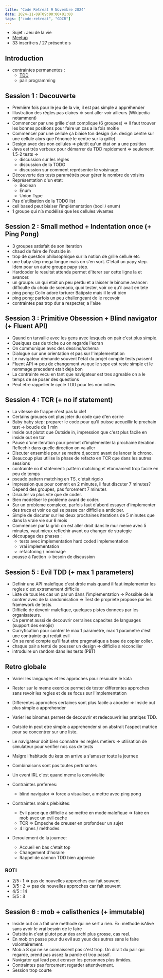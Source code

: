 ```yaml
---
title: "Code Retreat 9 Novembre 2024"
date: 2024-11-09T09:00:00+01:00
tags: ["code-retreat", "GDCR"]
---
```


- Sujet : Jeu de la vie
- [Meetup](https://www.meetup.com/fr-FR/software-craftsmanship-lyon/events/303123696/?eventorigin=group_past_events)
- 33 inscrit·e·s / 27 présent·e·s

## Introduction
- contraintes permanentes :
  - [TDD](https://tidyfirst.substack.com/p/canon-tdd)
  - pair programming

## Session 1 : Decouverte
- Première fois pour le jeu de la vie, il est pas simple a appréhender
- Illustration des règles pas claires => sont aller voir ailleurs (Wikipedia notamment)
- Commencer par une grille c'est complique (6 groupes) => Il faut trouver les bonnes positions pour faire un cas a la fois moitie
- Commencer par une cellule ça biaise ton design (i.e. design centre sur une cellule alors que l’énoncé le centre sur la grille)
- Design avec des non cellules => plutôt qu'un état on a une position
- Java est très verbeux pour démarrer du TDD rapidement => seulement 1.5-2 tests => 
  - discussion sur les règles 
  - discussion de la TODO 
  - discussion sur comment représenter le voisinage.
- Découverte des tests paramétrés pour gérer le nombre de voisins
- Représentation d'un etat:
  - Boolean
  - Enum
  - Union Type
- Pas d'utilisation de la TODO list
- cell based peut biaiser l’implémentation (bool / enum)
- 1 groupe qui n’a modélisé que les cellules vivantes

## Session 2 : Small method + Indentation once (+ Ping Pong)
- 3 groupes satisfait de son iteration
- chaud de faire de l'outside in
- trop de question philosophique sur la notion de grille cellule etc
- une baby step mega longue mais on s'en sort. C'etait un papy step. Idem pour un autre groupe papy step.
- Hardcoder le resultat attendu permet d'iterer sur cette ligne la et avancer.
- un groupe: un qui etait un peu perdu et a laisser le binome avancer: difficulte du choix de scenario, quoi tester, voir ce qu'il avait en tete
- ping pong: Colin adore torturer Batipste mais il le vit bien
- ping pong: parfois un peu challengeant de le recevoir
- contraintes pas trop dur a respecter, a l'aise

## Session 3 : Primitive Obsession + Blind navigator (+ Fluent API)
- Qaund on tarvaille avec les gens avec lesquels on pair c'est plus simple.
- Quelques cas de triche ou on regarde l'ecran
- On communique avec des dessins/schema
- Dialogue sur une orientation et pas sur l'implementation
- Le navigateur demande souvent l'etat du projet compile tests passent
- Fluent API => peu de changement vu que le sope est reste simple et le nommage precedent etait deja bon
- La contrainte vecu en tant que navigateur est tres agreable on a le temps de se poser des questions
- Peut etre rappeller le cycle TDD pour les non inities

## Session 4 : TCR (+ no if statement)
- La vitesse de frappe n'est pas la clef
- Certains groupes ont plus jeter du code que d'en ecrire
- Baby baby step: preparer le code pour qu'il puisse accueillir le prochain test -> boucle de 1 min
- Inside out plutot que Outside in, impression que c'est plus facile en inside out en tcr
- Pause d'une iteration pour permet d'implementer la prochaine iteration. Reflechir dans quelle direction on va aller
- Discuter ensemble pour se mettre d,accord avant de lancer le chrono. 
- Beaucoup plus utilise la phase de refacto en TCR que dans les autres sessions
- contrainte  no if statement: pattern matching et etonnament trop facile en peu de temps
- pseudo pattern matching en TS, c'etait rigolo
- Impression que pour commit en 2 minutes, il faut discuter 7 minutes? Depend des groupes, pas forcement 7 minutes
- Discuter va plus vite que de coder.
- Bien modeliser le probleme avant de coder.
- Sur un probleme complexe, parfois faut d'abord essayer d'implementer des trucs et voir ce qui se passe car difficile a anticiper.
- Simple de discuter sur les deux prochaines iterations de 5 minutes que dans la vraie vie sur 6 mois
- Commencer par la grid: on est aller droit dans le mur meme avec 5 minutes, vaut mieux reflechir avant ou changer de strategie
- découpage des phases :
  - tests avec implementation hard coded implementation 
  - vrai implementation 
  - refactoring / nommage
- pousse à l’action -> besoin de discussion 

## Session 5 : Evil TDD (+ max 1 parameters)
- Definir une API malefique c'est drole mais quand il faut implementer les regles c'est extremement difficile
- Liste de tous les cas un par un dans l'implementation => Possible de le contrer avec de la randomisation => Test de propriete propose par les framework de tests.
- Difficile de devenir malefique, quelques pistes donnees par les organisateurs.
- Ca permet aussi de decouvrir cerraines capacites de languages (support des emojis)
- Curryfication pour contrer le max 1 parametre, max 1 parametre c'est une contrainte qui reduit evil
- On se rend compte qu'il faut etre pragmatique a base de copier coller.
- chaque pair a tenté de pousser un design => difficile à réconcilier 
- introduire un random dans les tests (PBT)

## Retro globale
- Varier les languages et les approches pour resoudre le kata
- Rester sur le meme exercice permet de tester differentes approches sans revoir les regles et de se focus sur l'implementation
- Differentes approches certaines sont plus facile a aborder => Inside out plus simple a apprehender
- Varier les binomes permet de decouvrir et redecouvrir les pratiqes TDD.
- Outside in peut etre simple a apprehender si on abstrait l'aspect matrice pour se concentrer sur une liste.
- Le navigateur doit bien connaitre les regles metiers => utilisation de simulateur pour verifier nos cas de tests
- Malgre l'habitude du kata on arrive a s'amuser toute la journee
- Combinaisons sont pas toutes pertinantes
- Un event IRL c'est quand meme la convivialite

- Contraintes preferees:
  - blind navigator => force a visualiser, a mettre avec ping pong

- Contraintes moins plebisites:
  - Evil parce que difficile a se mettre en mode malefique => faire en mob avec un evil cache
  - TCR => Empeche de creuser en profondeur un sujet
  - 4 lignes / méthodes

- Deroulement de la journee:
  - Accueil en bas c'etait top
  - Changement d'horaire
  - Rappel de cannon TDD bien apprecie

### ROTI
- 2/5 : 1 => pas de nouvelles approches car fait souvent
- 3/5 : 2 => pas de nouvelles approches car fait souvent
- 4/5 : 14
- 5/5 : 8

## Session 6 : mob + calisthenics (+ immutable)
- Inside out on a fait une methode qui ne sert a rien. Ex: methode isAlive sans avoir le vrai besoin de le faire
- Outside in c'est plutot pour des archi plus grosse, cas reel.
- En mob on passe pour du evil aux yeux des autres sans le faire volontairement.
- Mob a 8 qui ne se connaissent pas c'est trop. On dirait du pair qui regarde, prend pas assez la parole et trop passif.
- Navigator qui lead peut ecraser les personnes plus timides.
- Contraintes pas forcement regarder attentivement.
- Session trop courte
